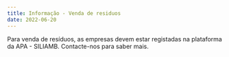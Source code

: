 ```yaml
---
title: Informação - Venda de residuos
date: 2022-06-20
---
```


Para venda de resíduos, as empresas devem estar registadas na plataforma da APA - SILIAMB. Contacte-nos para saber mais.
